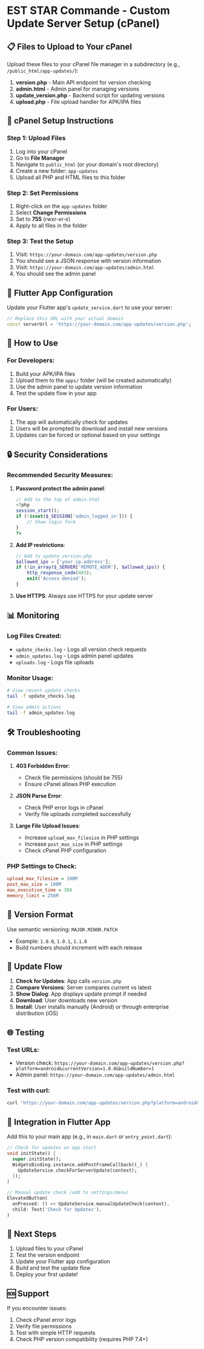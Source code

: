 # EST STAR Commande - Custom Update Server Setup (cPanel)

## 📋 Files to Upload to Your cPanel

Upload these files to your cPanel file manager in a subdirectory (e.g., `/public_html/app-updates/`):

1. **version.php** - Main API endpoint for version checking
2. **admin.html** - Admin panel for managing versions
3. **update_version.php** - Backend script for updating versions
4. **upload.php** - File upload handler for APK/IPA files

## 🔧 cPanel Setup Instructions

### Step 1: Upload Files
1. Log into your cPanel
2. Go to **File Manager**
3. Navigate to `public_html` (or your domain's root directory)
4. Create a new folder: `app-updates`
5. Upload all PHP and HTML files to this folder

### Step 2: Set Permissions
1. Right-click on the `app-updates` folder
2. Select **Change Permissions**
3. Set to **755** (rwxr-xr-x)
4. Apply to all files in the folder

### Step 3: Test the Setup
1. Visit: `https://your-domain.com/app-updates/version.php`
2. You should see a JSON response with version information
3. Visit: `https://your-domain.com/app-updates/admin.html`
4. You should see the admin panel

## 📱 Flutter App Configuration

Update your Flutter app's `update_service.dart` to use your server:

```dart
// Replace this URL with your actual domain
const serverUrl = 'https://your-domain.com/app-updates/version.php';
```

## 🚀 How to Use

### For Developers:
1. Build your APK/IPA files
2. Upload them to the `apps/` folder (will be created automatically)
3. Use the admin panel to update version information
4. Test the update flow in your app

### For Users:
1. The app will automatically check for updates
2. Users will be prompted to download and install new versions
3. Updates can be forced or optional based on your settings

## 🔒 Security Considerations

### Recommended Security Measures:
1. **Password protect the admin panel**:
   ```php
   // Add to the top of admin.html
   <?php
   session_start();
   if (!isset($_SESSION['admin_logged_in'])) {
       // Show login form
   }
   ?>
   ```

2. **Add IP restrictions**:
   ```php
   // Add to update_version.php
   $allowed_ips = ['your.ip.address'];
   if (!in_array($_SERVER['REMOTE_ADDR'], $allowed_ips)) {
       http_response_code(403);
       exit('Access denied');
   }
   ```

3. **Use HTTPS**: Always use HTTPS for your update server

## 📊 Monitoring

### Log Files Created:
- `update_checks.log` - Logs all version check requests
- `admin_updates.log` - Logs admin panel updates
- `uploads.log` - Logs file uploads

### Monitor Usage:
```bash
# View recent update checks
tail -f update_checks.log

# View admin actions
tail -f admin_updates.log
```

## 🛠 Troubleshooting

### Common Issues:

1. **403 Forbidden Error**:
   - Check file permissions (should be 755)
   - Ensure cPanel allows PHP execution

2. **JSON Parse Error**:
   - Check PHP error logs in cPanel
   - Verify file uploads completed successfully

3. **Large File Upload Issues**:
   - Increase `upload_max_filesize` in PHP settings
   - Increase `post_max_size` in PHP settings
   - Check cPanel PHP configuration

### PHP Settings to Check:
```ini
upload_max_filesize = 100M
post_max_size = 100M
max_execution_time = 300
memory_limit = 256M
```

## 📝 Version Format

Use semantic versioning: `MAJOR.MINOR.PATCH`
- Example: `1.0.0`, `1.0.1`, `1.1.0`
- Build numbers should increment with each release

## 🔄 Update Flow

1. **Check for Updates**: App calls `version.php`
2. **Compare Versions**: Server compares current vs latest
3. **Show Dialog**: App displays update prompt if needed
4. **Download**: User downloads new version
5. **Install**: User installs manually (Android) or through enterprise distribution (iOS)

## 🌐 Testing

### Test URLs:
- Version check: `https://your-domain.com/app-updates/version.php?platform=android&currentVersion=1.0.0&buildNumber=1`
- Admin panel: `https://your-domain.com/app-updates/admin.html`

### Test with curl:
```bash
curl "https://your-domain.com/app-updates/version.php?platform=android&currentVersion=1.0.0&buildNumber=1"
```

## 📱 Integration in Flutter App

Add this to your main app (e.g., in `main.dart` or `entry_point.dart`):

```dart
// Check for updates on app start
void initState() {
  super.initState();
  WidgetsBinding.instance.addPostFrameCallback((_) {
    UpdateService.checkForServerUpdate(context);
  });
}

// Manual update check (add to settings/menu)
ElevatedButton(
  onPressed: () => UpdateService.manualUpdateCheck(context),
  child: Text('Check for Updates'),
)
```

## 🎯 Next Steps

1. Upload files to your cPanel
2. Test the version endpoint
3. Update your Flutter app configuration
4. Build and test the update flow
5. Deploy your first update!

## 🆘 Support

If you encounter issues:
1. Check cPanel error logs
2. Verify file permissions
3. Test with simple HTTP requests
4. Check PHP version compatibility (requires PHP 7.4+)
